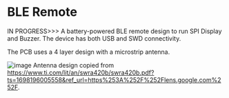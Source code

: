 # BLE Remote
IN PROGRESS>>>
 A battery-powered BLE remote design to run SPI Display and Buzzer. The device has both USB and SWD connectivity.

 The PCB uses a 4 layer design with a microstrip antenna. 
 
 ![image](https://github.com/ebertmx/BLE-Remote/assets/87283949/57abce75-65fb-41d0-94da-612784d460d8)
 Antenna design copied from https://www.ti.com/lit/an/swra420b/swra420b.pdf?ts=1698196005558&ref_url=https%253A%252F%252Flens.google.com%252F.

